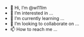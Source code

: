 - 👋 Hi, I’m @wl11lm
- 👀 I’m interested in ...
- 🌱 I’m currently learning ...
- 💞️ I’m looking to collaborate on ...
- 📫 How to reach me ...

<!---
wl11lm/wl11lm is a ✨ special ✨ repository because its `README.md` (this file) appears on your GitHub profile.
You can click the Preview link to take a look at your changes.
--->
